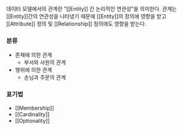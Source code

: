 데이터 모델에서의 관계란 "[[Entity]] 간 논리적인 연관성"을 의미한다. 관계는 [[Entity]]간의 연관성을 나타냈기 때문에 [[Entity]]의 정의에 영향을 받고 [[Attribute]] 정의 및 [[Relationship]] 정의에도 영향을 받는다.

### 분류
- 존재에 의한 관계
	- 부서와 사원의 관계
- 행위에 의한 관계
	- 손님과 주문의 관계


### 표기법
- [[Membership]]
- [[Cardinality]]
- [[Optionality]]
